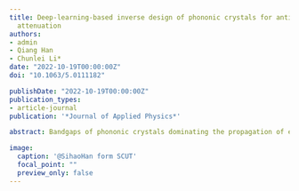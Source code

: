 ```yaml
---
title: Deep-learning-based inverse design of phononic crystals for anticipated wave
  attenuation
authors:
- admin
- Qiang Han
- Chunlei Li*
date: "2022-10-19T00:00:00Z"
doi: "10.1063/5.0111182"

publishDate: "2022-10-19T00:00:00Z"
publication_types:
- article-journal
publication: '*Journal of Applied Physics*'

abstract: Bandgaps of phononic crystals dominating the propagation of evanescent waves have received significant attention recently, which can be determined and tuned by the topology of a unit cell. Predicting a band structure and designing topological structures with desirable characteristics have become a research hotspot. In this study, a data-driven deep learning framework is applied to arrive at the prediction of the band structure and the inverse design of topology. A convolutional neural network is trained to predict band structures of phononic crystals. After training a generative adversarial network, the generator is concatenated with the convolutional neural network for inverse design. Meanwhile, a complex band structure of phononic crystals is computed by the periodic spectral finite element method to present the spatial decay of evanescent waves. The topology with the greater spatial attenuation is screened from the ground truth topology and the inversely designed topology. Finally, an optimized topological phononic crystal with an anticipated bandgap is obtained, which has the potential for better acoustic insulation and vibration isolation.

image:
  caption: '@SihaoHan form SCUT'
  focal_point: ""
  preview_only: false
---
```

